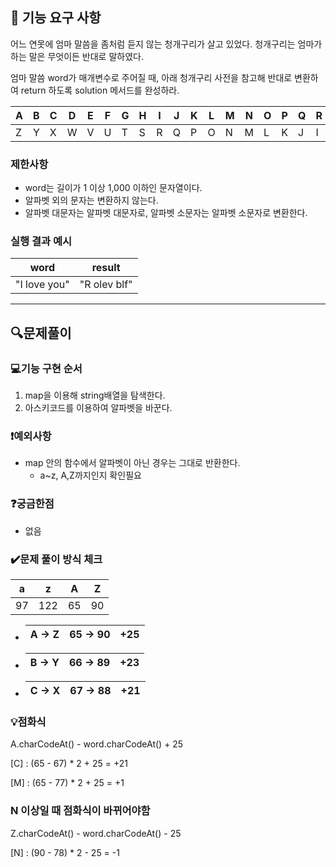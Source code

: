 ## 🚀 기능 요구 사항

어느 연못에 엄마 말씀을 좀처럼 듣지 않는 청개구리가 살고 있었다. 청개구리는 엄마가 하는 말은 무엇이든 반대로 말하였다.

엄마 말씀 word가 매개변수로 주어질 때, 아래 청개구리 사전을 참고해 반대로 변환하여 return 하도록 solution 메서드를 완성하라.

| A   | B   | C   | D   | E   | F   | G   | H   | I   | J   | K   | L   | M   | N   | O   | P   | Q   | R   | S   | T   | U   | V   | W   | X   | Y   | Z   |
| --- | --- | --- | --- | --- | --- | --- | --- | --- | --- | --- | --- | --- | --- | --- | --- | --- | --- | --- | --- | --- | --- | --- | --- | --- | --- |
| Z   | Y   | X   | W   | V   | U   | T   | S   | R   | Q   | P   | O   | N   | M   | L   | K   | J   | I   | H   | G   | F   | E   | D   | C   | B   | A   |

### 제한사항

- word는 길이가 1 이상 1,000 이하인 문자열이다.
- 알파벳 외의 문자는 변환하지 않는다.
- 알파벳 대문자는 알파벳 대문자로, 알파벳 소문자는 알파벳 소문자로 변환한다.

### 실행 결과 예시

| word         | result       |
| ------------ | ------------ |
| "I love you" | "R olev blf" |

---

## 🔍문제풀이

### 💻기능 구현 순서

1. map을 이용해 string배열을 탐색한다.
2. 아스키코드를 이용하여 알파벳을 바꾼다.

### ❗예외사항

- map 안의 함수에서 알파벳이 아닌 경우는 그대로 반환한다.
  - a~z, A,Z까지인지 확인필요

### ❓궁금한점

- 없음

### ✔️문제 풀이 방식 체크

| a   | z   | A   | Z   |
| --- | --- | --- | --- |
| 97  | 122 | 65  | 90  |

- | A -> Z | 65 -> 90 | +25 |
  | ------ | -------- | --- |
- | B -> Y | 66 -> 89 | +23 |
  | ------ | -------- | --- |
- | C -> X | 67 -> 88 | +21 |
  | ------ | -------- | --- |

### 💡점화식

A.charCodeAt() - word.charCodeAt() + 25

[C] : (65 - 67) \* 2 + 25 = +21

[M] : (65 - 77) \* 2 + 25 = +1

### N 이상일 때 점화식이 바뀌어야함 <br>

Z.charCodeAt() - word.charCodeAt() - 25

[N] : (90 - 78) \* 2 - 25 = -1
